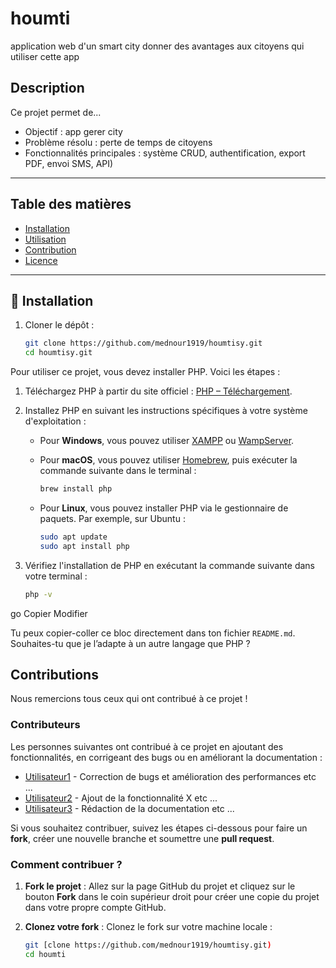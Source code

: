 # houmti

application web d'un smart city donner des avantages aux citoyens qui utiliser cette app

## Description

Ce projet permet de...

-  Objectif : app gerer city 
- Problème résolu : perte de temps de citoyens 
- Fonctionnalités principales : système CRUD, authentification, export PDF, envoi SMS, API)

---

##  Table des matières

- [Installation](#installation)
- [Utilisation](#utilisation)
- [Contribution](#contribution)
- [Licence](#licence)

---

## 🔧 Installation

1. Cloner le dépôt :
   ```bash
   git clone https://github.com/mednour1919/houmtisy.git
   cd houmtisy.git

Pour utiliser ce projet, vous devez installer PHP. Voici les étapes :

1. Téléchargez PHP à partir du site officiel : [PHP – Téléchargement](https://www.php.net/downloads.php).
2. Installez PHP en suivant les instructions spécifiques à votre système d'exploitation :

   - Pour **Windows**, vous pouvez utiliser [XAMPP](https://www.apachefriends.org/fr/index.html) ou [WampServer](http://www.wampserver.com/).

   - Pour **macOS**, vous pouvez utiliser [Homebrew](https://brew.sh/), puis exécuter la commande suivante dans le terminal :
     ```bash
     brew install php
     ```

   - Pour **Linux**, vous pouvez installer PHP via le gestionnaire de paquets. Par exemple, sur Ubuntu :
     ```bash
     sudo apt update
     sudo apt install php
     ```

3. Vérifiez l'installation de PHP en exécutant la commande suivante dans votre terminal :
   ```bash
   php -v
go
Copier
Modifier

Tu peux copier-coller ce bloc directement dans ton fichier `README.md`. Souhaites-tu que je l’adapte à un autre langage que PHP ?


## Contributions

Nous remercions tous ceux qui ont contribué à ce projet !

### Contributeurs

Les personnes suivantes ont contribué à ce projet en ajoutant des fonctionnalités, en corrigeant des bugs ou en améliorant la documentation :

- [Utilisateur1](https://github.com/maissasaidani) - Correction de bugs et amélioration des performances etc ...
- [Utilisateur2](https://github.com/yaacoubikhalil) - Ajout de la fonctionnalité X etc ...
- [Utilisateur3](https://github.com/nour1919) - Rédaction de la documentation etc ...

Si vous souhaitez contribuer, suivez les étapes ci-dessous pour faire un **fork**, créer une nouvelle branche et soumettre une **pull request**.

### Comment contribuer ?

1. **Fork le projet** : Allez sur la page GitHub du projet et cliquez sur le bouton **Fork** dans le coin supérieur droit pour créer une copie du projet dans votre propre compte GitHub.

2. **Clonez votre fork** : Clonez le fork sur votre machine locale :
   ```bash
   git [clone https://github.com/mednour1919/houmtisy.git)
   cd houmti
   ```






